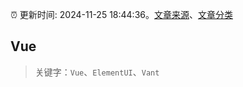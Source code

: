 :alarm_clock: 更新时间: 2024-11-25 18:44:36。[文章来源](/README.md)、[文章分类](/TAGS.md)

## Vue


> 关键字：`Vue`、`ElementUI`、`Vant`



